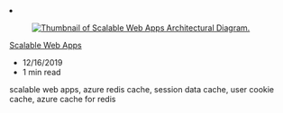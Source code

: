 <!-- This file is automatically generated by build/architectures/build_index.py. Any updates will be lost. -->

<!-- markdownlint-disable MD033 -->

<li class="grid-item item-column" data-categories="Web ">
<article class="card">
    <div class="card-header has-margin-bottom-none" aria-hidden="true">
        <figure class="image diagram has-height-175 has-overflow-hidden level">
            <a href="/azure/architecture/solution-ideas/articles/scalable-web-apps"><img src="/azure/architecture/browse/thumbs/scalable-web-apps.png" class="diagram" alt="Thumbnail of Scalable Web Apps Architectural Diagram." data-linktype="relative-path"></a>
        </figure>
    </div>
    <div class="card-content">
        <a class="card-content-title has-margin-top-none" href="/azure/architecture/solution-ideas/articles/scalable-web-apps">
            <p>Scalable Web Apps</p>
        </a>
        <ul class="card-content-metadata">
            <li>12/16/2019</li>
            <li>1 min read</li>
        </ul>
        <p class="card-content-description">scalable web apps, azure redis cache, session data cache, user cookie cache, azure cache for redis</p>
        <div class="bottom-to-top-fade is-hidden-mobile"></div>
    </div>
</article>
</li>
